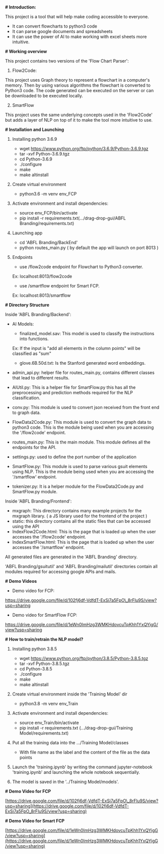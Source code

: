 **# Introduction:**

This project is a tool that will help make coding accessible to everyone.

- It can convert flowcharts to python3 code
- It can parse google documents and spreadsheets
- It can use the power of AI to make working with excel sheets more intuitive.

**# Working overview**

This project contains two versions of the &#39;Flow Chart Parser&#39;:

1. Flow2Code:

This project uses Graph theory to represent a flowchart in a computer&#39;s memory. Then by using various algorithms the flowchart is converted to Python3 code. The code generated can be executed on the server or can be downloaded to be executed locally.

2. SmartFlow

This project uses the same underlying concepts used in the &#39;Flow2Code&#39; but adds a layer of NLP on top of it to make the tool more intuitive to use.

**# Installation and Launching**

1. Installing python 3.6.9

    - wget https://www.python.org/ftp/python/3.6.9/Python-3.6.9.tgz
    - tar -xvf Python-3.6.9.tgz
    - cd Python-3.6.9
    - ./configure
    - make
    - make altinstall

2. Create virtual environment

    - python3.6 -m venv env\_FCP

3. Activate environment and install dependencies:

    - source env\_FCP/bin/activate
    - pip install -r requirements.txt(.../drag-drop-gui/ABFL Branding/requirements.txt)

4. Launching app

    - cd &#39;ABFL Branding/BackEnd&#39;
    - python routes\_main.py ( by default the app will launch on port 8013 )

5. Endpoints

    - use /flow2code endpoint for Flowchart to Python3 converter.

    Ex: localhost:8013/flow2code

    - use /smartflow endpoint for Smart FCP.

    Ex: localhost:8013/smartflow

**# Directory Structure**

Inside &#39;ABFL Branding/Backend&#39;:

- AI Models:

  - finalized\_model.sav: This model is used to classify the instructions into functions.

  Ex: If the input is &quot;add all elements in the column points&quot; will be classified as &quot;sum&quot;

  - glove.6B.50d.txt: Is the Stanford generated word embeddings.

- admin\_api.py: helper file for routes\_main.py, contains different classes that lead to different results.
- AIUtil.py: This is a helper file for SmartFlow.py this has all the preprocessing and prediction methods required for the NLP classification.
- conv.py: This module is used to convert json received from the front end to graph data.
- FlowData2Code.py: This module is used to convert the graph data to python3 code. This is the module being used when you are accessing the &#39;/flow2code&#39; endpoint.
- routes\_main.py: This is the main module. This module defines all the endpoints for the API.
- settings.py: used to define the port number of the application
- SmartFlow.py: This module is used to parse various gsuit elements using NLP. This is the module being used when you are accessing the &#39;/smartflow&#39; endpoint.
- tokenizer.py: It is a helper module for the FlowData2Code.py and SmartFlow.py module.

Inside &#39;ABFL Branding/Frontend&#39;:

  - mxgraph: This directory contains many example projects for the mxgraph library. ( a JS library used for the frontend of the project )
  - static: this directory contains all the static files that can be accessed using the API
  - IndexFlow2Code.html: This is the page that is loaded up when the user accesses the &#39;/flow2code&#39; endpoint.
  - IndexSmartFlow.html: This is the page that is loaded up when the user accesses the &#39;/smartflow&#39; endpoint.

All generated files are generated in the &#39;ABFL Branding&#39; directory.

&#39;ABFL Branding/gsuitutil&#39; and &#39;ABFL Branding/mailutil&#39; directories contain all modules required for accessing google APIs and mails.

**# Demo Videos**

- Demo video for FCP:

https://drive.google.com/file/d/102fj6df-VdfdT-ExSi7a5FpO\_8rFlu9S/view?usp=sharing

- Demo video for SmartFlow FCP:

https://drive.google.com/file/d/1eWn0ImHzg3WMKHdovcuTpKhh1YxQYigG/view?usp=sharing

**# How to train/retrain the NLP model?**

1. Installing python 3.8.5

    - wget https://www.python.org/ftp/python/3.8.5/Python-3.8.5.tgz
    - tar -xvf Python-3.8.5.tgz
    - cd Python-3.8.5
    - ./configure
    - make
    - make altinstall

2. Create virtual environment inside the &#39;Training Model&#39; dir

    - python3.8 -m venv env\_Train

3. Activate environment and install dependencies:

    - source env\_Train/bin/activate
    - pip install -r requirements.txt (.../drag-drop-gui/Training Model/requirements.txt)

4. Put all the training data into the .../Training Model/classes

    - With file name as the label and the content of the file as the data points

5. Launch the &#39;training.ipynb&#39; by writing the command jupyter-notebook &#39;training.ipynb&#39; and launching the whole notebook sequentially.

6. The model is saved in the &#39;../Training Model/models&#39;.

**# Demo Video for FCP**

[https://drive.google.com/file/d/102fj6df-VdfdT-ExSi7a5FpO\_8rFlu9S/view?usp=sharing](https://drive.google.com/file/d/102fj6df-VdfdT-ExSi7a5FpO_8rFlu9S/view?usp=sharing)

**# Demo Video for Smart FCP**

[https://drive.google.com/file/d/1eWn0ImHzg3WMKHdovcuTpKhh1YxQYigG/view?usp=sharing](https://drive.google.com/file/d/1eWn0ImHzg3WMKHdovcuTpKhh1YxQYigG/view?usp=sharing)
